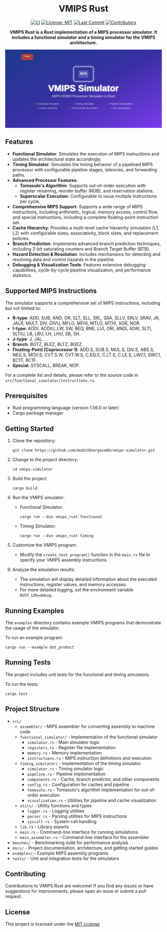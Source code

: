 <div align="center">

# VMIPS Rust

[![CI](https://github.com/muditbhargava66/vmips-simulator/actions/workflows/ci.yml/badge.svg)](https://github.com/muditbhargava66/vmips-simulator/actions/workflows/ci.yml)
[![License: MIT](https://img.shields.io/badge/license-MIT-blue.svg)](https://opensource.org/licenses/MIT)
[![Last Commit](https://img.shields.io/github/last-commit/muditbhargava66/vmips-simulator)](https://github.com/muditbhargava66/vmips-simulator/commits/main)
[![Contributors](https://img.shields.io/github/contributors/muditbhargava66/vmips-simulator)](https://github.com/muditbhargava66/vmips-simulator/graphs/contributors)

**VMIPS Rust is a Rust implementation of a MIPS processor simulator. It includes a functional simulator and a timing simulator for the VMIPS architecture.**

![Project Banner](assets/github-banner.svg)

</div>

## Features

- **Functional Simulator**: Simulates the execution of MIPS instructions and updates the architectural state accordingly.
- **Timing Simulator**: Simulates the timing behavior of a pipelined MIPS processor with configurable pipeline stages, latencies, and forwarding paths.
- **Advanced Processor Features**:
  - **Tomasulo's Algorithm**: Supports out-of-order execution with register renaming, reorder buffer (ROB), and reservation stations.
  - **Superscalar Execution**: Configurable to issue multiple instructions per cycle.
- **Comprehensive MIPS Support**: Supports a wide range of MIPS instructions, including arithmetic, logical, memory access, control flow, and special instructions, including a complete floating-point instruction set.
- **Cache Hierarchy**: Provides a multi-level cache hierarchy simulation (L1, L2) with configurable sizes, associativity, block sizes, and replacement policies.
- **Branch Prediction**: Implements advanced branch prediction techniques, including 2-bit saturating counters and Branch Target Buffer (BTB).
- **Hazard Detection & Resolution**: Includes mechanisms for detecting and resolving data and control hazards in the pipeline.
- **Debugging & Visualization Tools**: Features extensive debugging capabilities, cycle-by-cycle pipeline visualization, and performance statistics.

## Supported MIPS Instructions

The simulator supports a comprehensive set of MIPS instructions, including but not limited to:

- **R-type**: ADD, SUB, AND, OR, SLT, SLL, SRL, SRA, SLLV, SRLV, SRAV, JR, JALR, MULT, DIV, DIVU, MFLO, MFHI, MTLO, MTHI, XOR, NOR.
- **I-type**: ADDI, ADDIU, LW, SW, BEQ, BNE, LUI, ORI, ANDI, XORI, SLTI, SLTIU, LB, LBU, LH, LHU, SB, SH.
- **J-type**: J, JAL.
- **Branch**: BGTZ, BLEZ, BLTZ, BGEZ.
- **Floating-Point (Coprocessor 1)**: ADD.S, SUB.S, MUL.S, DIV.S, ABS.S, NEG.S, MOV.S, CVT.S.W, CVT.W.S, C.EQ.S, C.LT.S, C.LE.S, LWC1, SWC1, BC1T, BC1F.
- **Special**: SYSCALL, BREAK, NOP.

For a complete list and details, please refer to the source code in `src/functional_simulator/instructions.rs`.

## Prerequisites

- Rust programming language (version 1.56.0 or later)
- Cargo package manager

## Getting Started

1. Clone the repository:
   ```shell
   git clone https://github.com/muditbhargava66/vmips-simulator.git
   ```

2. Change to the project directory:
   ```shell
   cd vmips-simulator
   ```

3. Build the project:
   ```shell
   cargo build
   ```

4. Run the VMIPS simulator:
   - Functional Simulator:
     ```shell
     cargo run --bin vmips_rust functional
     ```
   - Timing Simulator:
     ```shell
     cargo run --bin vmips_rust timing
     ```

5. Customize the VMIPS program:
   - Modify the `create_test_program()` function in the `main.rs` file to specify your VMIPS assembly instructions.

6. Analyze the simulation results:
   - The simulation will display detailed information about the executed instructions, register values, and memory accesses.
   - For more detailed logging, set the environment variable `RUST_LOG=debug`.

## Running Examples

The `examples` directory contains example VMIPS programs that demonstrate the usage of the simulator.

To run an example program:
```shell
cargo run --example dot_product
```

## Running Tests

The project includes unit tests for the functional and timing simulators.

To run the tests:
```shell
cargo test
```

## Project Structure

- `src/`
  - `assembler/` - MIPS assembler for converting assembly to machine code
  - `functional_simulator/` - Implementation of the functional simulator
    - `simulator.rs` - Main simulator logic
    - `registers.rs` - Register file implementation
    - `memory.rs` - Memory implementation
    - `instructions.rs` - MIPS instruction definitions and execution
  - `timing_simulator/` - Implementation of the timing simulator
    - `simulator.rs` - Timing simulator logic
    - `pipeline.rs` - Pipeline implementation
    - `components.rs` - Cache, branch predictor, and other components
    - `config.rs` - Configuration for caches and pipeline
    - `tomasulo.rs` - Tomasulo's algorithm implementation for out-of-order execution
    - `visualization.rs` - Utilities for pipeline and cache visualization
  - `utils/` - Utility functions and types
    - `logger.rs` - Logging utilities
    - `parser.rs` - Parsing utilities for MIPS instructions
    - `syscall.rs` - System call handling
  - `lib.rs` - Library exports
  - `main.rs` - Command-line interface for running simulations
  - `main_assembler.rs` - Command-line interface for the assembler
- `benches/` - Benchmarking suite for performance analysis
- `docs/` - Project documentation, architecture, and getting started guides
- `examples/` - Example MIPS assembly programs
- `tests/` - Unit and integration tests for the simulators

## Contributing

Contributions to VMIPS Rust are welcome! If you find any issues or have suggestions for improvements, please open an issue or submit a pull request.

## License

This project is licensed under the [MIT License](LICENSE)

